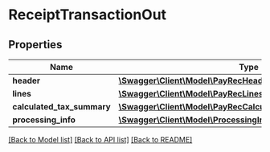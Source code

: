 # ReceiptTransactionOut

## Properties
Name | Type | Description | Notes
------------ | ------------- | ------------- | -------------
**header** | [**\Swagger\Client\Model\PayRecHeader**](PayRecHeader.md) |  | 
**lines** | [**\Swagger\Client\Model\PayRecLinesOut[]**](PayRecLinesOut.md) |  | 
**calculated_tax_summary** | [**\Swagger\Client\Model\PayRecCalculatedTaxSummaryForService**](PayRecCalculatedTaxSummaryForService.md) |  | 
**processing_info** | [**\Swagger\Client\Model\ProcessingInfo**](ProcessingInfo.md) |  | 

[[Back to Model list]](../README.md#documentation-for-models) [[Back to API list]](../README.md#documentation-for-api-endpoints) [[Back to README]](../README.md)


